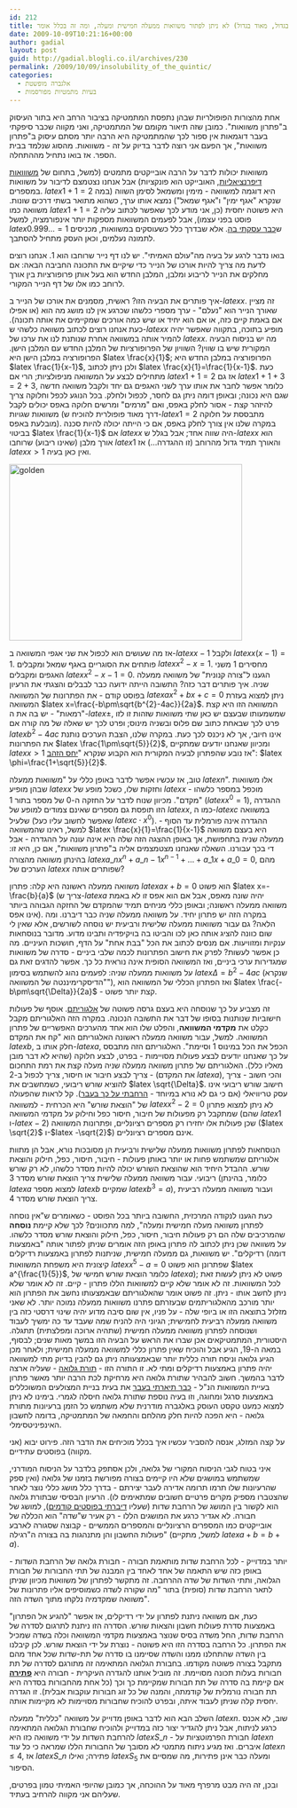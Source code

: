 ```yaml
---
id: 212
title: למה (בגדול, מאוד בגדול) לא ניתן לפתור משוואות ממעלה חמישית ומעלה, ומה זה בכלל אומר?
date: 2009-10-09T10:21:16+00:00
author: gadial
layout: post
guid: http://gadial.blogli.co.il/archives/230
permalink: /2009/10/09/insolubility_of_the_quintic/
categories:
  - אלגברה מופשטת
  - בעיות מתמטיות מפורסמות
---
```

אחת מהצורות הפופולריות שבהן נתפסת המתמטיקה בציבור הרחב היא בתור העיסוק ב"פתרון משוואות". כמובן שזה תיאור מקומם של המתמטיקה, ואני מקווה שכבר סיפקתי בעבר דוגמאות אין ספור לכך שהמתמטיקה היא הרבה יותר מסתם עיסוק ב"פתרון משוואות", אך הפעם אני רוצה לדבר בדיוק על זה - משוואות. מהסוג שנלמד בבית הספר. אז בואו נתחיל מההתחלה.

משוואות יכולות לדבר על הרבה אובייקטים מתמטים (למשל, בתחום של [משווואות דיפרנציאליות](http://he.wikipedia.org/wiki/%D7%9E%D7%A9%D7%95%D7%95%D7%90%D7%94_%D7%93%D7%99%D7%A4%D7%A8%D7%A0%D7%A6%D7%99%D7%90%D7%9C%D7%99%D7%AA), האובייקט הוא פונקציות) אבל אנחנו נצטמצם לדיבור על משוואות במספרים. $latex 1+1=2$ היא דוגמה למשוואה - מימין ומשמאל לסימן השווה (במה שנקרא "אגף ימין" ו"אגף שמאל") נמצא אותו ערך, כשהוא מתואר בשתי דרכים שונות. משוואה כמו $latex 1+1=2$ היא פשוטה יחסית (כן, אני מודע לכך שאפשר לכתוב עליה פוסט בפני עצמו), אבל לפעמים המשוואות מספקות יותר אינפורמציה, למשל $latex 0.999\dots=1$ ש[כבר עסקתי בה](http://www.gadial.net/?p=133). אלא שבדרך כלל כשעוסקים במשוואות, מכניסים לתמונה נעלמים, וכאן העסק מתחיל להסתבך.

בואו נדבר לרגע על בעיה מה"עולם האמיתי". יש לנו דף נייר שרוחבו הוא 1. אנחנו רוצים לדעת מה צריך להיות אורכו של הנייר כדי שיקיים את התכונה החביבה הבאה: אם מחלקים את הנייר לריבוע ומלבן, המלבן החדש הוא בעל אותן פרופורציות בין אורך לרוחב כמו אלו של דף הנייר המקורי.

איך פותרים את הבעיה הזו? ראשית, מסמנים את אורכו של הנייר ב-$latex x$. זה מציין שאורך הנייר הוא "נעלם" - ערך מספרי כלשהו שכרגע אין לנו מושג מה הוא (או אפילו אם באמת קיים כזה, או אם הוא יחיד או שיש כמה אורכים שמקיימים את אותה תכונה). כעת אנחנו רוצים לכתוב משוואה כלשהי ש-$latex x$ מופיע בתוכה, בתקווה שאפשר יהיה להמיר אותה במשוואה אחרת שנותנת לנו את ערכו של $latex x$. מה יש בניסוח הבעיה המקורית שיש בו שווין? השוויון של הפרופורציות של המלבן החדש עם המלבן הישן. הפרופורציה במלבן הישן היא $latex \frac{x}{1}$; הפרופורציה במלבן החדש היא $latex \frac{1}{x-1}$, ולכן ניתן לכתוב $latex \frac{x}{1}=\frac{1}{x-1}$. כעת מתחילים לבצע על המשוואה מניפולציות; הרי אם $latex 1+1=2$ אז גם $latex 1+1+3=2+3$, כלומר אפשר לחבר את אותו ערך לשני האגפים גם יחד ולקבל משוואה חדשה שגם היא נכונה; ובאופן דומה ניתן גם לחסר, לכפול ולחלק. בכל הנוגע לכפל וחלוקה צריך להיזהר קצת - אסור לחלק באפס, ואם "מרמים" ומרשים חלוקה באפס יכולים לקבל משוואות שגויות (דרך מאוד פופולרית להוכיח ש-$latex 1=2$ מתבססת על חלוקה מובלעת באפס). במקרה שלנו אין צורך לחלק באפס, אם כי הייתה יכולה להיות סכנה בביטוי $latex \frac{1}{x-1}$ אם $latex x$ היה שווה אחד; אבל בגלל ש-$latex x$ הוא אורך מלבן (שאינו ריבוע) שרוחבו $latex 1$ והאורך תמיד גדול מהרוחב (זו ההגדרה&#8230;) אז $latex x>1$ ואין כאן בעיה.

[<img src="http://www.gadial.net/wp-content/uploads/2009/10/golden.png" alt="golden" width="420" height="318" class="aligncenter size-full wp-image-3251" />](http://www.gadial.net/wp-content/uploads/2009/10/golden.png)

אז מה שעושים הוא לכפול את שני אגפי המשוואה ב-$latex x-1$ ולקבל $latex x\left(x-1\right)=1$. פותחים את הסוגריים באגף שמאל ומקבלים $latex x^{2}-x=1$. מחסירים 1 משני האגפים ומקבלים $latex x^{2}-x-1=0$. הגענו ל"צורה קנונית" של משוואה ממעלה שניה. איך פותרים דבר כזה? התשובה הייתה ידועה כבר לבבלים והצגתי את הרעיון בפוסט קודם - את הפתרונות של המשוואה $latex ax^{2}+bx+c=0$ ניתן למצוא בעזרת המשוואה $latex x=\frac{-b\pm\sqrt{b^{2}-4ac}}{2a}$. המשוואה הזו היא קצת "רמאות" - יש בה את ה-$latex \pm$, שמשמעותו שבעצם יש כאן שתי משוואות שזהות זו לזו פרט לכך שבאחת כתוב שם פלוס ובשניה מינוס; ופרט לכך יש שאלה של מה קורה אם $latex b^{2}-4ac$ אינו חיובי, אך לא ניכנס לכך כעת. במקרה שלנו, הצבת הערכים נותנת את הפתרונות $latex \frac{1\pm\sqrt{5}}{2}$, ומכיוון שאנחנו יודעים שמתקיים $latex x>1$ אז נובע שהפתרון לבעיה המקורית הוא הקבוע שנקרא "[יחס הזהב](http://he.wikipedia.org/wiki/%D7%99%D7%97%D7%A1_%D7%94%D7%96%D7%94%D7%91)": $latex \phi=\frac{1+\sqrt{5}}{2}$.

טוב, אז עכשיו אפשר לדבר באופן כללי על "משוואות ממעלה $latex n$". אלו משוואות שבהן מופיע $latex x$ וחזקות שלו, כשכל מופע של $latex x$ מוכפל במספר כלשהו - "מקדם". מכיוון שנוח לדבר על החזקה ה-0 של מספר בתור 1 ($latex x^{0}=1$), ההגדרה הזו תופסת גם מספרים שאינם צמודים למופע של $latex x$, כמו ה-$latex c$ במשוואה שלעיל (שאפשר לחשוב עליו כעל $latex c\cdot x^{0}$). ההגדרה אינה פורמלית עד הסוף - למשל, ראינו שהמשוואה $latex \frac{x}{1}=\frac{1}{x-1}$ היא בעצם משוואה ממעלה שניה בתחפושת, אך באופן ההצגה הזה שלה היא אינה עונה על ההגדרה - אבל די בכך עבורנו. השאלה שאנחנו מצטמצמים אליה ב"פתרון משוואות", אם כן, היא זו: בהינתן משוואה מהצורה $latex a\_{n}x^{n}+a\_{n-1}x^{n-1}+\dots+a\_{1}x+a\_{0}=0$, מהם הערכים של $latex x$ שפותרים אותה?

משוואה ממעלה ראשונה היא קלה: פתרון $latex ax+b=0$ הוא פשוט $latex x=-\frac{b}{a}$ (צריך ש-$latex a$ יהיה שונה מאפס, אבל אם הוא אפס זו לא באמת משוואה ממעלה ראשונה; ובאופן כללי מניחים תמיד שהמקדם של החזקה הגבוהה ביותר אינו אפס). במקרה הזה יש פתרון יחיד. על משוואה ממעלה שניה כבר דיברנו. ומה הלאה? גם עבור משוואות ממעלה שלישית ורביעית יש נוסחה לשורשים, אלא שאין לי שום כוונה להציג אותה כאן לכו והביטו בה בויקיפדיה ותבינו מדוע. מדובר בנוסחאות ענקיות ומזוויעות. אם מנסים לכתוב את הכל "בבת אחת" על הדף, חושכות העיניים. מה כן אפשר לעשות? לפרק את חישוב הפתרונות לכמה שלבי ביניים - סדרה של משוואות שמגדירות ערכי ביניים, ואז המשוואה הסופית אינה נוראית כל כך. אפשר להדגים זאת גם על משוואות ממעלה שניה: לפעמים נהוג להשתמש בסימון $latex \Delta=b^{2}-4ac$ (שנקרא "הדיסקרימיננטה של המשוואה"), ואז הפתרון הכללי של המשוואה הוא $latex \frac{-b\pm\sqrt{\Delta}}{2a}$ - קצת יותר פשוט.

זה מצביע על כך שנוסחה היא בעצם גרסה פשוטה של [אלגוריתם](http://he.wikipedia.org/wiki/%D7%90%D7%9C%D7%92%D7%95%D7%A8%D7%99%D7%AA%D7%9D). אוסף של פעולות חישוביות שנותנות בסופו של דבר את התשובה הנכונה. במקרה הזה האלגוריתם מקבל כקלט את **מקדמי המשוואה**, והפלט שלו הוא אחד מהערכים האפשריים של פתרון המשוואה. למשל, עבור משוואה ממעלה ראשונה האלגוריתם הוא "קח את המקדם $latex b$, חלק אותו ב-$latex a$, הכפל את הכל במינוס 1 וסיימת". האלגוריתם הזה מתבסס על כך שאנחנו יודעים לבצע פעולות מסויימות - בפרט, לבצע חלוקה (שהיא לא דבר מובן מאליו כלל). האלגוריתם של פתרון משוואה ממעלה שניה מעלה קצת את רמת התחכום - צריך לבצע חיבור או חיסור, צריך לכפול ב-2 (את המקדם $latex a$), והכי חשוב - צריך להוציא שורש ריבועי, כשמחשבים את $latex \sqrt{\Delta}$. חישוב שורש ריבועי אינו עסק טריוויאלי (אם כי גם לא נורא במיוחד - [הרחבתי על כך בעבר](http://www.gadial.net/?p=86)). קל לראות שהפעולה של "הוצאת שורש" היא הכרחית - למשוואה $latex x^{2}-2=0$ לא ניתן למצוא פתרון שמתקבל רק מפעולות של חיבור, חיסור כפל וחילוק על מקדמי המשוואה (שהם $latex 1$ ו-$latex -2$) שכן פעולות אלו יחזירו רק מספרים רציונליים, ופתרונות המשוואה ($latex \sqrt{2}$ ו-$latex -\sqrt{2}$) אינם מספרים רציונליים.

הנוסחאות לפתרון משוואות ממעלה שלישית ורביעית הן מסובכות נורא, אבל הן מתוות אלגוריתם שמשתמש פחות או יותר באותן פעולות - חיבור, חיסור, כפל, חילוק והוצאת שורש. ההבדל היחיד הוא שהוצאת השורש יכולה להיות מסדר כלשהו, לא רק שורש ריבועי. עבור משוואה ממעלה שלישית צריך הוצאת שורש מסדר 3 (כלומר, בהינתן $latex a$ למצוא מספר $latex b$ שמקיים $latex b^{3}=a$), ועבור משוואה ממעלה רביעית צריך הוצאת שורש מסדר 4.

כעת הגענו לנקודה המרכזית, החשובה ביותר בכל הפוסט - כשאומרים ש"אין נוסחה לפתרון משוואה מעלה חמישית ומעלה", למה מתכוונים? לכך שלא קיימת **נוסחה** שהמרכיבים שלה הם רק פעולות חיבור, חיסור, כפל, חילוק והוצאת שורש מסדר כלשהו. על משוואה שכן ניתן לכתוב לה פתרון באופן הזה אומרים שניתן לפתור אותה "באמצעות רדיקלים". יש משוואות, גם ממעלה חמישית, שניתנות לפתרון באמצעות רדיקלים (דומה קיצונית היא משפחת המשוואות $latex x^{5}-a=0$ שפתרונן הוא פשוט $latex a^{\frac{1}{5}}$, כלומר הוצאת שורש חמישי של $latex a$); פשוט לא ניתן לעשות זאת לכל המשוואות. זה לא אומר שלא קיים למשוואות הללו פתרון - קיים. זה לא אומר שלא ניתן לחשב אותו - ניתן. זה פשוט אומר שהאלגוריתם שבאמצעותו נחשב את הפתרון הוא יותר מורכב מהאלגוריתמים שבעזרתם פתרנו משוואות ממעלה נמוכה יותר. לא שאני מזלזל בתוצאה הזו או ביופי שלה - על פניו, אין שום סיבה מדוע יהיה שינוי דרסטי כזה בין משוואה ממעלה רביעית לחמישית; הגיוני היה להניח שמה שעבד עד כה ימשיך לעבוד ושנוסחה לפתרון משוואה ממעלה חמישית (שתהיה ארוכה ומפלצתית) תתגלה. היסטורית, המתמטיקאים אכן שברו את הראש על הבעיה הזו במשך מאות שנים; לבסוף, במאה ה-19, הגיע אבל והוכיח שאין פתרון כללי למשוואה ממעלה חמישית; ולאחר מכן הגיע גלואה וניסח תורה כללית יותר שבאמצעותה ניתן גם להבין בדיוק מתי למשוואה יהיה פתרון באמצעות רדיקלים ומתי לא. זו התורה הזו - [תורת גלואה](http://he.wikipedia.org/wiki/%D7%AA%D7%95%D7%A8%D7%AA_%D7%92%D7%9C%D7%95%D7%90%D7%94) - שעליה ארצה לדבר בהמשך. חשוב להבהיר שתורת גלואה היא מרחיקת לכת הרבה יותר מאשר פתרון בעיית המשוואות הנ"ל - [כבר תיארתי בעבר](http://www.gadial.net/?p=184) את בעית בניית המצולעים המשוכללים באמצעות סרגל ומחוגה, וזו בעיה נוספת שתורת גלואה חיסלה לגמרי. בימינו לא ניתן למצוא כמעט טקסט העוסק באלגברה מודרנית שלא משתמש כל הזמן ברעיונות מתורת גלואה - היא הפכה להיות חלק מהלחם והחמאה של המתמטיקה, בדומה לחשבון האינפיניטסימלי.

על קצה המזלג, אנסה להסביר עכשיו איך בכלל מוכיחים את הדבר הזה. פירוט יבוא (אני מקווה) בפוסטים עתידיים.

איני בטוח לגבי הניסוח המקורי של גלואה, ולכן אסתפק בלדבר על הניסוח המודרני, שמשתמש במושגים שלא היו קיימים בצורה מפורשת בזמנו של גלואה (ואין ספק שהרעיונות שלו תרמו תרומה אדירה לעבר יצירתם - בדרך כלל מושג כללי נוצר לאחר שהצטברו מספיק מקרים פרטיים חשובים שמתאימים לו). הרעיון הבסיסי שבתורת גלואה הוא לקשור בין המושג של הרחבת שדות (שעליו [דיברתי בפוסטים קודמים](http://www.gadial.net/?p=177)), למושג של חבורה. לא אגדיר כרגע את המושגים הללו - רק אעיר ש"שדה" הוא הכללה של אובייקטים כמו המספרים הרציונליים והמספרים הממשיים - קבוצה שסגורה לארבע פעולות החשבון והן מתנהגות בה בצורה ה"רגילה" (למשל, מתקיים $latex a+b=b+a$).

יותר במדוייק - לכל הרחבת שדות מותאמת חבורה - חבורת גלואה של הרחבת השדות - באופן כזה שיש התאמה של אחד לאחד בין המבנה של תתי החבורות של חבורת הגלואה, ותתי השדות של שדה ההרחבה. זה מתקשר לפתרון של משוואות מכיוון שניתן לתאר הרחבת שדות (סופית) בתור "מה שקורה לשדה כשמוסיפים אליו פתרונות של משוואה שמקדמיה נלקחו מתוך השדה הזה".

כעת, אם משוואה ניתנת לפתרון על ידי רדיקלים, אז אפשר "להגיע אל הפתרון" באמצעות סדרת פעולות חשבון והצאות שורש. הסדרה הזו ניתנת לתרגום לסדרה של הרחבת שדות, החל משדה בסיס שנוצר באמצעות מקדמי המשוואה וכלה בשדה שמכיל את הפתרון. כל הרחבה בסדרה הזו היא פשוטה - נוצרת על ידי הוצאת שורש. לכן קיבלנו בין השדה שהתחלנו ממנו והשדה שסיימנו בו סדרה של תת-שדות שכל אחד מהם מתקבל בצורה פשוטה מקודמו. בחבורת הגלואה המתאימה זה מתורגם לסדרה של תת חבורות בעלות תכונה מסויימת. זה מוביל אותנו להגדרה העיקרית - חבורה היא **[פתירה](http://he.wikipedia.org/wiki/%D7%97%D7%91%D7%95%D7%A8%D7%94_%D7%A4%D7%AA%D7%99%D7%A8%D7%94)** אם קיימת בה סדרה של תת חבורות שמקיימת כך וכך (כל אחת מהחבורות בסדרה היא תת חבורה נורמלית של קודמתה, והמנה של כל זוג חבורות עוקבות אבלית). זו הגדרה יחסית קלה שניתן לעבוד איתה, ובפרט להוכיח שחבורות מסויימות לא מקיימות אותה.

השלב הבא הוא לדבר באופן מדוייק על משוואה "כללית" ממעלה $latex n$. שוב, לא אכנס כרגע לניתוח, אבל ניתן להגדיר יצור כזה במדוייק ולהוכיח שחבורת הגלואה המתאימה להרחבת השדות על ידי משוואה כזו היא $latex S\_{n}$ - חבורת הפרמוטציות על $latex n$ איברים. ואז מגיע ניתוח מתמטי לא מסובך של החבורות הללו שמראה כי כל עוד $latex n\le4$, אז $latex S\_{n}$ פתירה; ואילו $latex S_{5}$ ומעלה כבר אינן פתירות, מה שמסיים את הסיפור.

ובכן, זה היה מבט מרפרף מאוד על ההוכחה, אך כמובן שהיופי האמיתי טמון בפרטים, שעליהם אני מקווה להרחיב בעתיד.